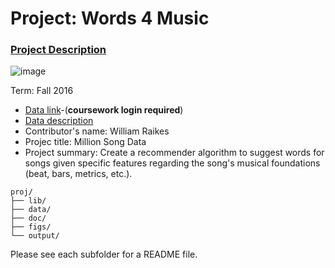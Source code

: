 # Project: Words 4 Music

### [Project Description](doc/project4_desc.md)

![image](http://cdn.newsapi.com.au/image/v1/f7131c018870330120dbe4b73bb7695c?width=650)

Term: Fall 2016

+ [Data link](https://courseworks2.columbia.edu/courses/11849/files/folder/Project_Files?preview=763391)-(**coursework login required**)
+ [Data description](doc/readme.html)
+ Contributor's name: William Raikes
+ Projec title: Million Song Data
+ Project summary: Create a recommender algorithm to suggest words for songs given specific features regarding the song's musical foundations (beat, bars, metrics, etc.).
	

```
proj/
├── lib/
├── data/
├── doc/
├── figs/
└── output/
```

Please see each subfolder for a README file.

